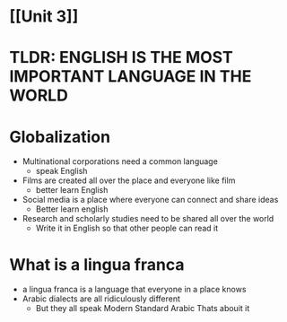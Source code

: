 # [[Unit 3]]

# TLDR: ENGLISH IS THE MOST IMPORTANT LANGUAGE IN THE WORLD

# Globalization
- Multinational corporations need a common language
	- speak English
- Films are created all over the place and everyone like film
	- better learn English
- Social media is a place where everyone can connect and share ideas
	- Better learn english
- Research and scholarly studies need to be shared all over the world
	- Write it in English so that other people can read it
# What is a lingua franca
- a lingua franca is a language that everyone in a place knows
- Arabic dialects are all ridiculously different
	- But they all speak Modern Standard Arabic
Thats abouit it

